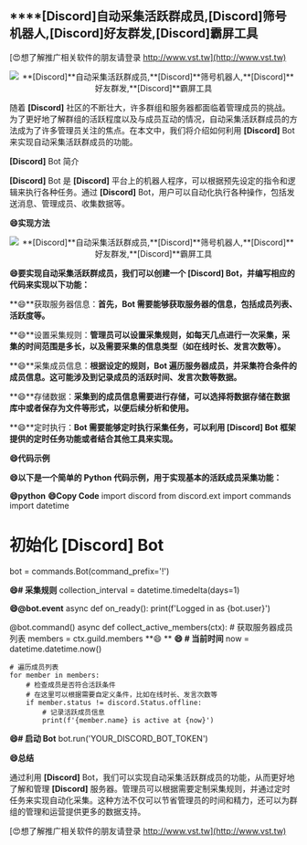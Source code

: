 ## ****[Discord]**自动采集活跃群成员,**[Discord]**筛号机器人,**[Discord]**好友群发,**[Discord]**霸屏工具**

[😍想了解推广相关软件的朋友请登录 http://www.vst.tw](http://www.vst.tw)

 <center><img src="https://vst.tw/MP4/tuiguang/png/7.png" alt="**[Discord]**自动采集活跃群成员,**[Discord]**筛号机器人,**[Discord]**好友群发,**[Discord]**霸屏工具"></center>

随着 **[Discord]** 社区的不断壮大，许多群组和服务器都面临着管理成员的挑战。为了更好地了解群组的活跃程度以及与成员互动的情况，自动采集活跃群成员的方法成为了许多管理员关注的焦点。在本文中，我们将介绍如何利用 **[Discord]** Bot 来实现自动采集活跃群成员的功能。

**[Discord]** Bot 简介

**[Discord]** Bot 是 **[Discord]** 平台上的机器人程序，可以根据预先设定的指令和逻辑来执行各种任务。通过 **[Discord]** Bot，用户可以自动化执行各种操作，包括发送消息、管理成员、收集数据等。

**😄实现方法**

 <center><img src="https://vst.tw/MP4/tuiguang/png/7.png" alt="**[Discord]**自动采集活跃群成员,**[Discord]**筛号机器人,**[Discord]**好友群发,**[Discord]**霸屏工具"></center>

**😄要实现自动采集活跃群成员，我们可以创建一个 **[Discord]** Bot，并编写相应的代码来实现以下功能：**

**😄**获取服务器信息：**首先，Bot 需要能够获取服务器的信息，包括成员列表、活跃度等。**

**😄**设置采集规则：**管理员可以设置采集规则，如每天几点进行一次采集，采集的时间范围是多长，以及需要采集的信息类型（如在线时长、发言次数等）。**

**😄**采集成员信息：**根据设定的规则，Bot 遍历服务器成员，并采集符合条件的成员信息。这可能涉及到记录成员的活跃时间、发言次数等数据。**

**😄**存储数据：**采集到的成员信息需要进行存储，可以选择将数据存储在数据库中或者保存为文件等形式，以便后续分析和使用。**

**😄**定时执行：**Bot 需要能够定时执行采集任务，可以利用 **[Discord]** Bot 框架提供的定时任务功能或者结合其他工具来实现。**

**😄代码示例**

**😄以下是一个简单的 Python 代码示例，用于实现基本的活跃成员采集功能：**

**😄python**
**😄Copy Code**
import discord
from discord.ext import commands
import datetime

# 初始化 **[Discord]** Bot
bot = commands.Bot(command_prefix='!')

**😄# 采集规则**
collection_interval = datetime.timedelta(days=1)

**😄@bot.event**
async def on_ready():
    print(f'Logged in as {bot.user}')

@bot.command()
async def collect_active_members(ctx):
    # 获取服务器成员列表
    members = ctx.guild.members
**😄    **
**😄    # 当前时间**
    now = datetime.datetime.now()

    # 遍历成员列表
    for member in members:
        # 检查成员是否符合活跃条件
        # 在这里可以根据需要自定义条件，比如在线时长、发言次数等
        if member.status != discord.Status.offline:
            # 记录活跃成员信息
            print(f'{member.name} is active at {now}')

**😄# 启动 Bot**
bot.run('YOUR_DISCORD_BOT_TOKEN')

**😄总结**

通过利用 **[Discord]** Bot，我们可以实现自动采集活跃群成员的功能，从而更好地了解和管理 **[Discord]** 服务器。管理员可以根据需要定制采集规则，并通过定时任务来实现自动化采集。这种方法不仅可以节省管理员的时间和精力，还可以为群组的管理和运营提供更多的数据支持。

[😍想了解推广相关软件的朋友请登录 http://www.vst.tw](http://www.vst.tw)



